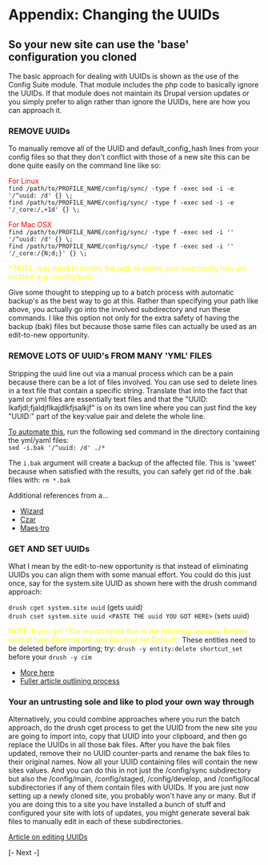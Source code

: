 
# Appendix: Changing the UUIDs
## So your new site can use the 'base' configuration you cloned

The basic approach for dealing with UUIDs is shown as the use of the Config Suite module.  That module includes the php code to basically ignore the UUIDs.  If that module does not maintain its Drupal version updates or you simply prefer to align rather than ignore the UUIDs, here are how you can approach it.

### REMOVE UUIDs
To manually remove all of the UUID and default_config_hash lines from your config files so that they don't conflict with those of a new site this can be done quite easily on the command line like so: 

<font color=red>For Linux</font><br>
`find /path/to/PROFILE_NAME/config/sync/ -type f -exec sed -i -e '/^uuid: /d' {} \;`<br>
`find /path/to/PROFILE_NAME/config/sync/ -type f -exec sed -i -e '/_core:/,+1d' {} \;`

<font color=red>For Mac OSX</font><br>
`find /path/to/PROFILE_NAME/config/sync/ -type f -exec sed -i '' '/^uuid: /d' {} \;`<br>
`find /path/to/PROFILE_NAME/config/sync/ -type f -exec sed -i '' '/_core:/{N;d;}' {} \;`

<font color=yellow size=small>* NOTE: may need to modify the path to where your own config files are located; e.g. /config/sync</font>

Give some thought to stepping up to a batch process with automatic backup's as the best way to go at this.  Rather than specifying your path like above, you actually go into the involved subdirectory and run these commands.  I like this option not only for the extra safety of having the backup (bak) files but because those same files can actually be used as an edit-to-new opportunity.

### REMOVE LOTS OF UUID's FROM MANY 'YML' FILES
Stripping the uuid line out via a manual process which can be a pain because there can be a lot of files involved. You can use sed to delete lines in a text file that contain a specific string.  Translate that into the fact that yaml or yml files are essentially text files and that the "UUID: lkafjdl;fjaldjflkajdlkfjsalkjf" is on its own line where you can just find the key "UUID:" part of the key:value pair and delete the whole line. 

[To automate this](https://gist.github.com/DavMorr/c3a5b73820778e2fb213cdd9d614f27a), run the following sed command in the directory containing the yml/yaml files:<br>
`sed -i.bak '/^uuid: /d' ./*`

The `i.bak` argument will create a backup of the affected file. This is 'sweet' because when satisfied with the results, you can safely get rid of the .bak files with: 
`rm *.bak`

Additional references from a...<br>
- [Wizard](https://drupalcommands.com/console/config/config-export/)<br>
- [Czar](https://developer.apple.com/legacy/library/documentation/Darwin/Reference/ManPages/man1/sed.1.html)<br>
- [Maes·tro](https://stackoverflow.com/questions/5410757/delete-lines-in-a-text-file-that-contain-a-specific-string)


### GET AND SET UUIDs
What I mean by the edit-to-new opportunity is that instead of eliminating UUIDs you can align them with some manual effort.  You could do this just once, say for the system.site UUID as shown here with the drush command approach:

`drush cget system.site uuid` (gets uuid)<br> 
`drush cset system.site uuid <PASTE THE uuid YOU GOT HERE>` (sets uuid) 

<font color=yellow size=small>NOTE:  If you get "The import failed due to the following reasons: Entities exist of type <em class="placeholder">Shortcut link</em> and <em c lass="placeholder">Shortcut set</em> <em class="placeholder">Default</em>."</font>  <font size=small>These entities need to be deleted before importing; try:</font> `drush -y entity:delete shortcut_set` before your `drush -y cim`

- [More here](https://drupal.stackexchange.com/questions/150481/how-can-i-import-the-configuration-on-a-different-site)
- [Fuller article outlining process](https://enzo.weknowinc.com/articles/2014/08/27/understanding-configuration-management-in-drupal-8)


### Your an untrusting sole and like to plod your own way through
Alternatively, you could combine approaches where you run the batch approach, do the drush cget process to get the UUID from the new site you are going to import into, copy that UUID into your clipboard, and then go replace the UUIDs in all those bak files.  After you have the bak files updated, remove their no UUID counter-parts and rename the bak files to their original names.  Now all your UUID containing files will contain the new sites values.  And you can do this in not just the /config/sync subdirectory but also the /config/main, /config/staged, /config/develop, and /config/local subdirectories if any of them contain files with UUIDs.  If you are just now setting up a newly cloned site, you probably won't have any or many.  But if you are doing this to a site you have installed a bunch of stuff and configured your site with lots of updates, you might generate several bak files to manually edit in each of these subdirectories. 

[Article on editing UUIDs](https://www.hashbangcode.com/article/drupal-8-configuration-originates-different-site)




[- Next -]
